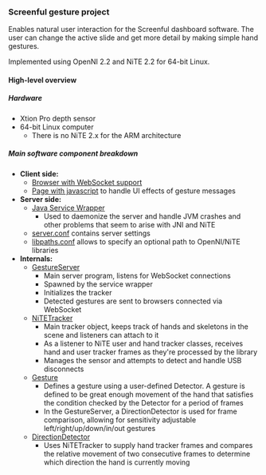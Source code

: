 ### Screenful gesture project

Enables natural user interaction for the Screenful dashboard software. The user can change the active slide and get more detail by making simple hand gestures.

Implemented using OpenNI 2.2 and NiTE 2.2 for 64-bit Linux.

#### High-level overview

##### Hardware

- Xtion Pro depth sensor
- 64-bit Linux computer
    - There is no NiTE 2.x for the ARM architecture

##### Main software component breakdown

- **Client side:**
    - [Browser with WebSocket support](http://caniuse.com/websockets)
    - [Page with javascript](https://github.com/Screenful/screenful-gestures/blob/master/server/Screenful-GestureServer/html/screenful-ui-test.html#L93-L116) to handle UI effects of gesture messages
- **Server side:**
    - [Java Service Wrapper](http://wrapper.tanukisoftware.com)
        - Used to daemonize the server and handle JVM crashes and other problems that seem to arise with JNI and NiTE
    - [server.conf](https://github.com/Screenful/screenful-gestures/blob/master/server/server.conf) contains server settings
    - [libpaths.conf](https://github.com/Screenful/screenful-gestures/blob/master/server/libpaths.conf) allows to specify an optional path to OpenNI/NiTE libraries
- **Internals:**
    - [GestureServer](https://github.com/Screenful/screenful-gestures/blob/master/server/Screenful-GestureServer/src/screenful/server/GestureServer.java#L33-L63)
        - Main server program, listens for WebSocket connections
        - Spawned by the service wrapper
        - Initializes the tracker
        - Detected gestures are sent to browsers connected via WebSocket
    - [NiTETracker](https://github.com/Screenful/screenful-gestures/blob/master/server/Screenful-GestureServer/src/screenful/basic/NiTETracker.java)
        - Main tracker object, keeps track of hands and skeletons in the scene and listeners can attach to it
        - As a listener to NiTE user and hand tracker classes, receives hand and user tracker frames as they're processed by the library
        - Manages the sensor and attempts to detect and handle USB disconnects
    - [Gesture](https://github.com/Screenful/screenful-gestures/blob/master/server/Screenful-GestureServer/src/screenful/gestures/Gesture.java)
        - Defines a gesture using a user-defined Detector. A gesture is defined to be great enough movement of the hand that satisfies the condition checked by the Detector for a period of frames
        - In the GestureServer, a DirectionDetector is used for frame comparison, allowing for sensitivity adjustable left/right/up/down/in/out gestures
    - [DirectionDetector](https://github.com/Screenful/screenful-gestures/blob/master/server/Screenful-GestureServer/src/screenful/gestures/detectors/DirectionDetector.java)
        - Uses NiTETracker to supply hand tracker frames and compares the relative movement of two consecutive frames to determine which direction the hand is currently moving

